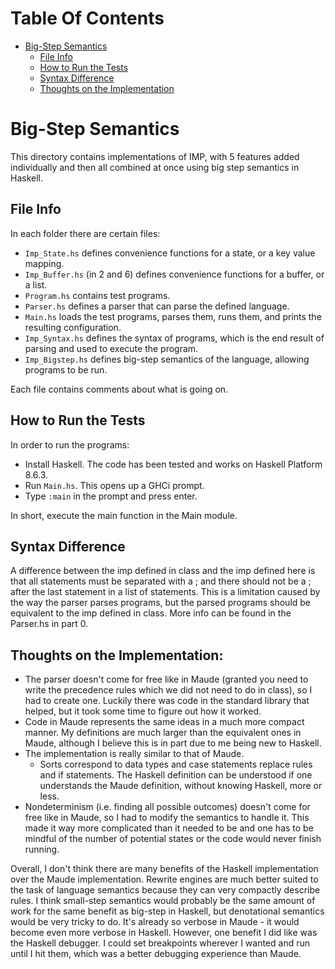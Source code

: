 # Table Of Contents

* [Big-Step Semantics](#big-step-semantics)
	* [File Info](#file-info)
	* [How to Run the Tests](#how-to-run-the-tests)
	* [Syntax Difference](#syntax-difference)
	* [Thoughts on the Implementation](#thoughts-on-the-implementation)

# Big-Step Semantics

This directory contains implementations of IMP, with 5 features added individually and then all combined at once using big step semantics in Haskell.

## File Info

In each folder there are certain files:
* `Imp_State.hs` 		defines convenience functions for a state, or a key value mapping.
* `Imp_Buffer.hs` 	(in 2 and 6) defines convenience functions for a buffer, or a list.
* `Program.hs` 		contains test programs.
* `Parser.hs` 		defines a parser that can parse the defined language.
* `Main.hs` 			loads the test programs, parses them, runs them, and prints the resulting configuration.
* `Imp_Syntax.hs` 	defines the syntax of programs, which is the end result of parsing and used to execute the program.
* `Imp_Bigstep.hs` 	defines big-step semantics of the language, allowing programs to be run.

Each file contains comments about what is going on.

## How to Run the Tests

In order to run the programs:
* Install Haskell. The code has been tested and works on Haskell Platform 8.6.3.
* Run `Main.hs`. This opens up a GHCi prompt.
* Type `:main` in the prompt and press enter.

In short, execute the main function in the Main module.

## Syntax Difference

A difference between the imp defined in class and the imp defined here is that all statements must be separated with a ; and there should not be a ; after the last statement in a list of statements.
This is a limitation caused by the way the parser parses programs, but the parsed programs should be equivalent to the imp defined in class. More info can be found in the Parser.hs in part 0.

## Thoughts on the Implementation:

* The parser doesn't come for free like in Maude (granted you need to write the precedence rules which we did not need to do in class), so I had to create one. Luckily there was code in the standard library that helped, but it took some time to figure out how it worked.
* Code in Maude represents the same ideas in a much more compact manner. My definitions are much larger than the equivalent ones in Maude, although I believe this is in part due to me being new to Haskell.
* The implementation is really similar to that of Maude.
    * Sorts correspond to data types and case statements replace rules and if statements. The Haskell definition can be understood if one understands the Maude definition, without knowing Haskell, more or less.
* Nondeterminism (i.e. finding all possible outcomes) doesn't come for free like in Maude, so I had to modify the semantics to handle it. This made it way more complicated than it needed to be and one has to be mindful of the number of potential states or the code would never finish running.

Overall, I don't think there are many benefits of the Haskell implementation over the Maude implementation. Rewrite engines are much better suited to the task of language semantics because they can very compactly describe rules.
I think small-step semantics would probably be the same amount of work for the same benefit as big-step in Haskell, but denotational semantics would be very tricky to do. It's already so verbose in Maude - it would become even more verbose in Haskell.
However, one benefit I did like was the Haskell debugger. I could set breakpoints wherever I wanted and run until I hit them, which was a better debugging experience than Maude.